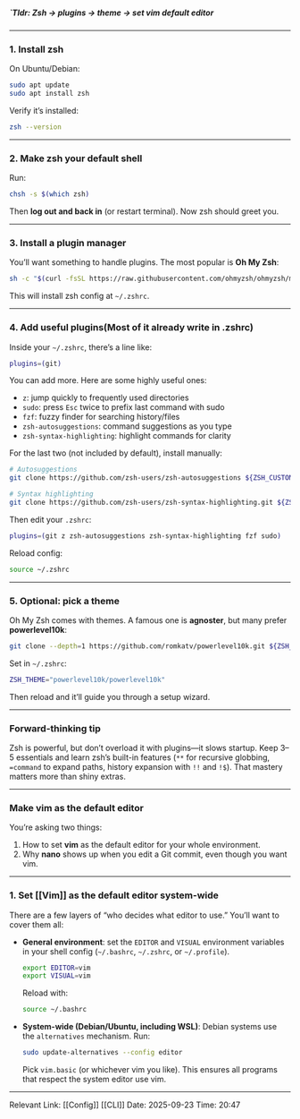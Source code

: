 ##### `Tldr: Zsh -> plugins -> theme -> set vim default editor
---
### 1. Install **zsh**

On Ubuntu/Debian:

```bash
sudo apt update
sudo apt install zsh
```

Verify it’s installed:

```bash
zsh --version
```

---

### 2. Make zsh your default shell

Run:

```bash
chsh -s $(which zsh)
```

Then **log out and back in** (or restart terminal). Now zsh should greet you.

---

### 3. Install a plugin manager

You’ll want something to handle plugins. The most popular is **Oh My Zsh**:

```bash
sh -c "$(curl -fsSL https://raw.githubusercontent.com/ohmyzsh/ohmyzsh/master/tools/install.sh)"
```

This will install zsh config at `~/.zshrc`.

---

### 4. Add useful plugins(Most of it already write in .zshrc)

Inside your `~/.zshrc`, there’s a line like:

```zsh
plugins=(git)
```

You can add more. Here are some highly useful ones:

* `z`: jump quickly to frequently used directories
* `sudo`: press `Esc` twice to prefix last command with sudo
* `fzf`: fuzzy finder for searching history/files
* `zsh-autosuggestions`: command suggestions as you type
* `zsh-syntax-highlighting`: highlight commands for clarity

For the last two (not included by default), install manually:

```bash
# Autosuggestions
git clone https://github.com/zsh-users/zsh-autosuggestions ${ZSH_CUSTOM:-~/.oh-my-zsh/custom}/plugins/zsh-autosuggestions

# Syntax highlighting
git clone https://github.com/zsh-users/zsh-syntax-highlighting.git ${ZSH_CUSTOM:-~/.oh-my-zsh/custom}/plugins/zsh-syntax-highlighting
```

Then edit your `.zshrc`:

```zsh
plugins=(git z zsh-autosuggestions zsh-syntax-highlighting fzf sudo)
```

Reload config:

```bash
source ~/.zshrc
```

---

### 5. Optional: pick a theme

Oh My Zsh comes with themes. A famous one is **agnoster**, but many prefer **powerlevel10k**:

```bash
git clone --depth=1 https://github.com/romkatv/powerlevel10k.git ${ZSH_CUSTOM:-$HOME/.oh-my-zsh/custom}/themes/powerlevel10k
```

Set in `~/.zshrc`:

```zsh
ZSH_THEME="powerlevel10k/powerlevel10k"
```

Then reload and it’ll guide you through a setup wizard.

---

### Forward-thinking tip

Zsh is powerful, but don’t overload it with plugins—it slows startup. Keep 3–5 essentials and learn zsh’s built-in features (`**` for recursive globbing, `=command` to expand paths, history expansion with `!!` and `!$`). That mastery matters more than shiny extras.

---

### Make vim as the default editor

You’re asking two things:

1. How to set **vim** as the default editor for your whole environment.
2. Why **nano** shows up when you edit a Git commit, even though you want vim.

---

### 1. Set [[Vim]] as the default editor system-wide

There are a few layers of “who decides what editor to use.” You’ll want to cover them all:

* **General environment**: set the `EDITOR` and `VISUAL` environment variables in your shell config (`~/.bashrc`, `~/.zshrc`, or `~/.profile`).

  ```bash
  export EDITOR=vim
  export VISUAL=vim
  ```

  Reload with:

  ```bash
  source ~/.bashrc
  ```

* **System-wide (Debian/Ubuntu, including WSL)**:
  Debian systems use the `alternatives` mechanism. Run:

  ```bash
  sudo update-alternatives --config editor
  ```

  Pick `vim.basic` (or whichever vim you like). This ensures all programs that respect the system editor use vim.


---
Relevant Link: [[Config]]  [[CLI]] 
Date: 2025-09-23 
Time: 20:47